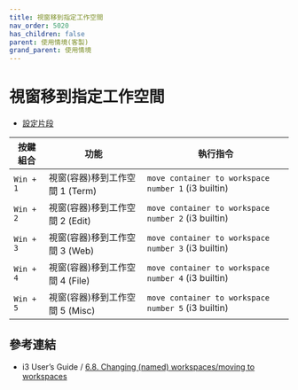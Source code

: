 ```yaml
---
title: 視窗移到指定工作空間
nav_order: 5020
has_children: false
parent: 使用情境(客製)
grand_parent: 使用情境
---
```



# 視窗移到指定工作空間


* [設定片段](https://github.com/samwhelp/note-about-i3wm/blob/gh-pages/_demo/config/i3wm-config/main/config/i3/gen/i3wm-gen-rc/Section/Subject/Window/Keybind/MoveToWorkspace.conf)

| 按鍵組合          | 功能     | 執行指令         |
| --------- | -------------------------------------------- | --------------------------------------------------- |
| `Win + 1` | 視窗(容器)移到工作空間 1 (Term) | `move container to workspace number 1` (i3 builtin) |
| `Win + 2` | 視窗(容器)移到工作空間 2 (Edit) | `move container to workspace number 2` (i3 builtin) |
| `Win + 3` | 視窗(容器)移到工作空間 3 (Web)  | `move container to workspace number 3` (i3 builtin) |
| `Win + 4` | 視窗(容器)移到工作空間 4 (File) | `move container to workspace number 4` (i3 builtin) |
| `Win + 5` | 視窗(容器)移到工作空間 5 (Misc) | `move container to workspace number 5` (i3 builtin) |



## 參考連結

* i3 User’s Guide / [6.8. Changing (named) workspaces/moving to workspaces](https://i3wm.org/docs/userguide.html#_changing_named_workspaces_moving_to_workspaces)
